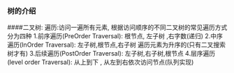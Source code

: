 ### 树的介绍
    
####二叉树:
    遍历:访问一遍所有元素,
        根据访问顺序的不同二叉树的常见遍历方式分为四种
        1.前序遍历(PreOrder Traversal): 根节点, 左子树 ,右字数(递归)
        2.中序遍历(InOrder Traversal): 左子树,根节点,右子树  遍历元素为升序的(只有二叉搜索树才有)
        3.后续遍历(PostOrder Traversal):  左子树,右子树,根节点
        4.层序遍历(level order Traversal): 从上到下 , 从左到右依次访问节点(队列实现)
        
        
    